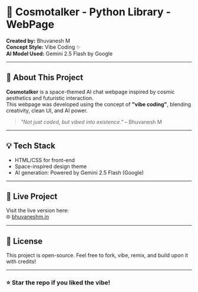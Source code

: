 # 🌌 Cosmotalker - Python Library - WebPage

**Created by:** Bhuvanesh M  
**Concept Style:** Vibe Coding ✨  
**AI Model Used:** Gemini 2.5 Flash by Google

---

## 🚀 About This Project

**Cosmotalker** is a space-themed AI chat webpage inspired by cosmic aesthetics and futuristic interaction.  
This webpage was developed using the concept of **"vibe coding"**, blending creativity, clean UI, and AI power.

> _"Not just coded, but vibed into existence."_ – Bhuvanesh M

---

## 💡 Tech Stack

- HTML/CSS for front-end
- Space-inspired design theme
- AI generation: Powered by Gemini 2.5 Flash (Google)

---

## 📁 Live Project

Visit the live version here:  
🌐 [bhuvaneshm.in](https://bhuvaneshm.in/cosmotalker)

---

## 📄 License

This project is open-source. Feel free to fork, vibe, remix, and build upon it with credits!

---

### ⭐ Star the repo if you liked the vibe!
